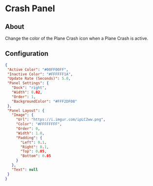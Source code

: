 # Crash Panel

## About
Change the color of the Plane Crash icon when a Plane Crash is active. 

## Configuration
 
 ```json
{
  "Active Color": "#00FF00FF",
  "Inactive Color": "#FFFFFF1A",
  "Update Rate (Seconds)": 5.0,
  "Panel Settings": {
    "Dock": "right",
    "Width": 0.02,
    "Order": 1,
    "BackgroundColor": "#FFF2DF08"
  },
  "Panel Layout": {
    "Image": {
      "Url": "https://i.imgur.com/ipLC2ww.png",
      "Color": "#FFFFFFFF",
      "Order": 0,
      "Width": 1.0,
      "Padding": {
        "Left": 0.1,
        "Right": 0.1,
        "Top": 0.05,
        "Bottom": 0.05
      }
    },
    "Text": null
  }
}
 ```